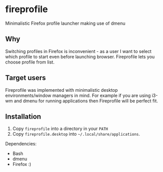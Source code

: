 # fireprofile
Minimalistic Firefox profile launcher making use of dmenu

## Why
Switching profiles in Firefox is inconvenient - as a user I want to select
which profile to start even before launching browser. Fireprofile lets you
choose profile from list.

## Target users
Fireprofile was implemented with minimalistic desktop environments/window managers
in mind. For example if you are using i3-wm and dmenu for running applications
then Fireprofile will be perfect fit.

## Installation
1. Copy `fireprofile` into a directory in your `PATH`
2. Copy `fireprofile.desktop` into `~/.local/share/applications`.

Dependencies:
- Bash
- dmenu
- Firefox :)

